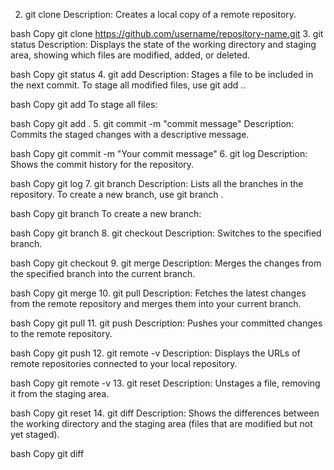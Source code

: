 2. git clone <repository-url>
Description: Creates a local copy of a remote repository.

bash
Copy
git clone https://github.com/username/repository-name.git
3. git status
Description: Displays the state of the working directory and staging area, showing which files are modified, added, or deleted.

bash
Copy
git status
4. git add <file>
Description: Stages a file to be included in the next commit. To stage all modified files, use git add ..

bash
Copy
git add <file-name>
To stage all files:

bash
Copy
git add .
5. git commit -m "commit message"
Description: Commits the staged changes with a descriptive message.

bash
Copy
git commit -m "Your commit message"
6. git log
Description: Shows the commit history for the repository.

bash
Copy
git log
7. git branch
Description: Lists all the branches in the repository. To create a new branch, use git branch <branch-name>.

bash
Copy
git branch
To create a new branch:

bash
Copy
git branch <branch-name>
8. git checkout <branch-name>
Description: Switches to the specified branch.

bash
Copy
git checkout <branch-name>
9. git merge <branch-name>
Description: Merges the changes from the specified branch into the current branch.

bash
Copy
git merge <branch-name>
10. git pull
Description: Fetches the latest changes from the remote repository and merges them into your current branch.

bash
Copy
git pull
11. git push
Description: Pushes your committed changes to the remote repository.

bash
Copy
git push
12. git remote -v
Description: Displays the URLs of remote repositories connected to your local repository.

bash
Copy
git remote -v
13. git reset <file>
Description: Unstages a file, removing it from the staging area.

bash
Copy
git reset <file-name>
14. git diff
Description: Shows the differences between the working directory and the staging area (files that are modified but not yet staged).

bash
Copy
git diff
